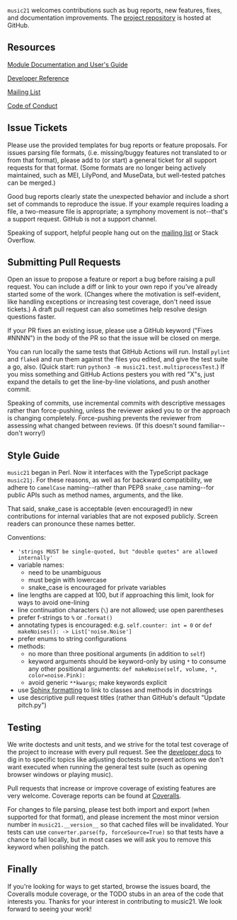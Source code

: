 `music21` welcomes contributions such as bug reports, new features, fixes, and
documentation improvements. The
[project repository](http://www.github.com/cuthbertLab/music21) is hosted at GitHub.


## Resources ##

[Module Documentation and User's Guide](http://web.mit.edu/music21/doc/index.html)

[Developer Reference](http://web.mit.edu/music21/doc/developerReference/index.html)

[Mailing List](https://groups.google.com/forum/#!forum/music21list)

[Code of Conduct](README.md)


## Issue Tickets ##

Please use the provided templates for bug reports or feature proposals. For issues
parsing file formats, (i.e. missing/buggy features not translated to or from that
format), please add to (or start) a general ticket for all support requests for that format.
(Some formats are no longer being actively maintained, such as MEI, LilyPond, and MuseData,
but well-tested patches can be merged.)

Good bug reports clearly state the unexpected behavior and include a short set of
commands to reproduce the issue. If your example requires loading a file, a two-measure
file is appropriate; a symphony movement is not--that's a support request. GitHub
is not a support channel.

Speaking of support, helpful people hang out on the
[mailing list](https://groups.google.com/forum/#!forum/music21list)
or Stack Overflow.


## Submitting Pull Requests ##

Open an issue to propose a feature or report a bug before raising a pull request.
You can include a diff or link to your own repo if you've already started some of the work.
(Changes where the motivation is self-evident, like handling exceptions or increasing
test coverage, don't need issue tickets.) A draft pull request can also sometimes
help resolve design questions faster.

If your PR fixes an existing issue, please use a GitHub keyword ("Fixes #NNNN")
in the body of the PR so that the issue will be closed on merge.

You can run locally the same tests that GitHub Actions will run. Install `pylint`
and `flake8` and run them against the files you edited, and give the test suite a go,
also. (Quick start: run `python3 -m music21.test.multiprocessTest`.)
If you miss something and GitHub Actions pesters you with red "X"s, just
expand the details to get the line-by-line violations, and push another commit.

Speaking of commits, use incremental commits with descriptive messages rather
than force-pushing, unless the reviewer asked you to or the approach is changing
completely. Force-pushing prevents the reviewer from assessing what changed between
reviews. (If this doesn't sound familiar--don't worry!)


## Style Guide ##

`music21` began in Perl. Now it interfaces with the TypeScript package `music21j`.
For these reasons, as well as for backward compatibility, we adhere to `camelCase`
naming--rather than PEP8 `snake_case` naming--for public APIs such as method names,
arguments, and the like.

That said, snake_case is acceptable (even encouraged!) in new contributions
for internal variables that are not exposed publicly. Screen readers can
pronounce these names better.

Conventions:

  - `'strings MUST be single-quoted, but "double quotes" are allowed internally'`
  - variable names:
    - need to be unambiguous
    - must begin with lowercase
    - snake_case is encouraged for private variables
  - line lengths are capped at 100, but if approaching this limit, look for ways to avoid one-lining
  - line continuation characters (`\`) are not allowed; use open parentheses
  - prefer f-strings to `%` or `.format()`
  - annotating types is encouraged: e.g. `self.counter: int = 0` or `def makeNoises(): -> List['noise.Noise']`
  - prefer enums to string configurations
  - methods:
    - no more than three positional arguments (in addition to `self`)
    - keyword arguments should be keyword-only by using `*`
      to consume any other positional arguments: `def makeNoise(self, volume, *, color=noise.Pink):`
    - avoid generic `**kwargs`; make keywords explicit
  - use [Sphinx formatting](http://web.mit.edu/music21/doc/developerReference/documenting.html#documenting-modules-and-classes)
      to link to classes and methods in docstrings
  - use descriptive pull request titles (rather than GitHub's default "Update pitch.py")


## Testing ##

We write doctests and unit tests, and we strive for the total
test coverage of the project to increase with every pull request. See the
[developer docs](http://web.mit.edu/music21/doc/developerReference/index.html)
to dig in to specific topics like adjusting doctests to prevent
actions we don't want executed when running the general test suite (such as opening
browser windows or playing music).

Pull requests that increase or improve coverage of existing features are very welcome.
Coverage reports can be found at [Coveralls](https://coveralls.io/github/cuthbertLab/music21).

For changes to file parsing, please test both import and export (when supported for
that format), and please increment the most minor version number in `music21.__version__`
so that cached files will be invalidated. Your tests can use `converter.parse(fp, forceSource=True)`
so that tests have a chance to fail locally, but in most cases we will ask you to 
remove this keyword when polishing the patch.


## Finally ##

If you're looking for ways to get started, browse the issues board, the Coveralls module
coverage, or the TODO stubs in an area of the code that interests you.
Thanks for your interest in contributing to music21. We look forward to seeing your work!
